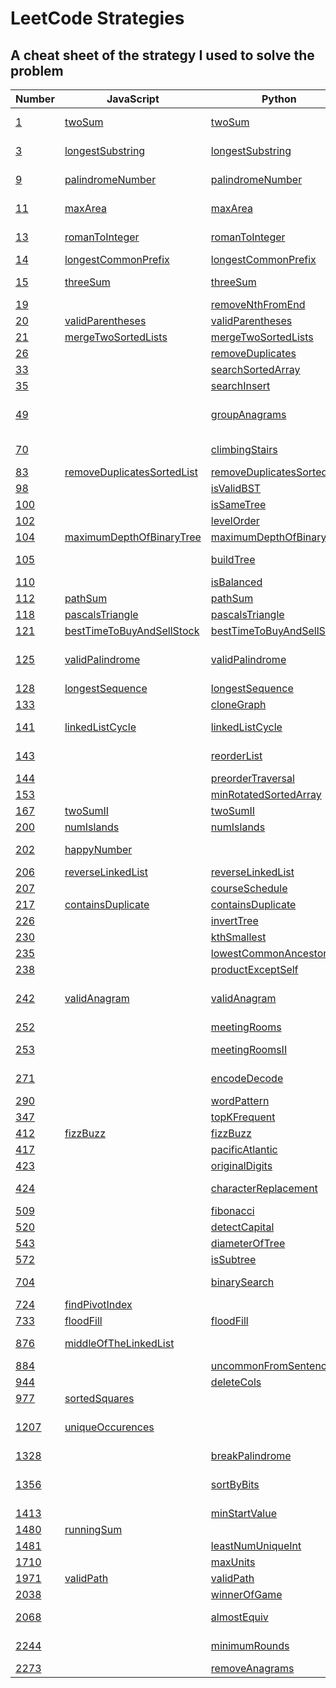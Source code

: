 # LeetCode Strategies

## A cheat sheet of the strategy I used to solve the problem

| Number                                                                                           | JavaScript                                                    | Python                                                        | Strategy                          |
| ------------------------------------------------------------------------------------------------ | ------------------------------------------------------------- | ------------------------------------------------------------- | --------------------------------- |
| [1](https://leetcode.com/problems/two-sum/)                                                      | [twoSum](./easy/1-twoSum.js)                                  | [twoSum](./easy/1-twoSum.py)                                  | Hashmap with complements          |
| [3](https://leetcode.com/problems/longest-substring-without-repeating-characters)                | [longestSubstring](./medium/3-longestSubstring.js)            | [longestSubstring](./medium/3-longestSubstring.py)            | Sliding window, set               |
| [9](https://leetcode.com/problems/palindrome-number/)                                            | [palindromeNumber](./easy/9-palindromeNumber.js)              | [palindromeNumber](./easy/9-palindromeNumber.py)              | For loop, math :(                 |
| [11](https://leetcode.com/problems/container-with-most-water/)                                   | [maxArea](./medium/11-containerMostWater.js)                  | [maxArea](./medium/11-containerMostWater.py)                  | Sliding window, two pointers      |
| [13](https://leetcode.com/problems/roman-to-integer/)                                            | [romanToInteger](./easy/13-romanToInteger.js)                 | [romanToInteger](./easy/13-romanToInteger.py)                 | For loop, two pointers            |
| [14](https://leetcode.com/problems/longest-common-prefix/)                                       | [longestCommonPrefix](./easy/14-longestCommonPrefix.js)       | [longestCommonPrefix](./easy/14-longestCommonPrefix.py)       | For loop                          |
| [15](https://leetcode.com/problems/3sum/)                                                        | [threeSum](./medium/15-3Sum.js)                               | [threeSum](./medium/15-3Sum.py)                               | For loop, two pointers            |
| [19](https://leetcode.com/problems/remove-nth-node-from-end-of-list/)                            |                                                               | [removeNthFromEnd](./medium/19-removeNthFromEnd.py)           | Two pointers                      |
| [20](https://leetcode.com/problems/valid-parentheses/)                                           | [validParentheses](./easy/20-validParentheses.js)             | [validParentheses](./easy/20-validParentheses.py)             | Stack                             |
| [21](https://leetcode.com/problems/merge-two-sorted-lists/)                                      | [mergeTwoSortedLists](./easy/21-mergeTwoLists.js)             | [mergeTwoSortedLists](./easy/21-mergeTwoLists.py)             | Linked list                       |
| [26](https://leetcode.com/problems/remove-duplicates-from-sorted-array/)                         |                                                               | [removeDuplicates](./easy/26-removeDuplicates.py)             | Two pointers                      |
| [33](https://leetcode.com/problems/search-in-rotated-sorted-array/)                              |                                                               | [searchSortedArray](./medium/33-searchSortedArray.py)         | Binary search                     |
| [35](https://leetcode.com/problems/search-insert-position/)                                      |                                                               | [searchInsert](./easy/35-searchInsert.py)                     | Binary search                     |
| [49](https://leetcode.com/problems/group-anagrams/)                                              |                                                               | [groupAnagrams](./medium/49-groupAnagrams.py)                 | Hashmap (defaultdict), ord        |
| [70](https://leetcode.com/problems/climbing-stairs/)                                             |                                                               | [climbingStairs](./easy/70-climbingStairs.py)                 | DP, memoization                   |
| [83](https://leetcode.com/problems/remove-duplicates-from-sorted-list/)                          | [removeDuplicatesSortedList](./easy/83-deleteDuplicates.js)   | [removeDuplicatesSortedList](./easy/83-deleteDuplicates.py)   | If/else                           |
| [98](https://leetcode.com/problems/validate-binary-search-tree/)                                 |                                                               | [isValidBST](./medium/98-isValidBST.py)                       | Binary search                     |
| [100](https://leetcode.com/problems/same-tree/)                                                  |                                                               | [isSameTree](./easy/100-isSameTree.py)                        | DFS Recursion                     |
| [102](https://leetcode.com/problems/binary-tree-level-order-traversal/)                          |                                                               | [levelOrder](./medium/102-levelOrder.py)                      | BFS                               |
| [104](https://leetcode.com/problems/maximum-depth-of-binary-tree/)                               | [maximumDepthOfBinaryTree](./easy/104-maxDepth.js)            | [maximumDepthOfBinaryTree](./easy/104-maxDepth.py)            | DFS Recursion                     |
| [105](https://leetcode.com/problems/construct-binary-tree-from-preorder-and-inorder-traversal/)  |                                                               | [buildTree](./medium/105-buildTree.py)                        | Recursion, sub-arrays             |
| [110](https://leetcode.com/problems/balanced-binary-tree/)                                       |                                                               | [isBalanced](./easy/110-isBalanced.py)                        | DFS Recursion                     |
| [112](https://leetcode.com/problems/path-sum/)                                                   | [pathSum](./easy/112-pathSum.js)                              | [pathSum](./easy/112-pathSum.py)                              | DFS Recursion                     |
| [118](https://leetcode.com/problems/pascals-triangle/)                                           | [pascalsTriangle](./easy/118-pascalsTriangle.js)              | [pascalsTriangle](./easy/118-pascalsTriangle.py)              | For loop                          |
| [121](https://leetcode.com/problems/best-time-to-buy-and-sell-stock/)                            | [bestTimeToBuyAndSellStock](./easy/121-maxProfit.js)          | [bestTimeToBuyAndSellStock](./easy/121-maxProfit.py)          | Sliding window                    |
| [125](https://leetcode.com/problems/valid-palindrome/)                                           | [validPalindrome](./easy/125-validPalindrome.js)              | [validPalindrome](./easy/125-validPalindrome.py)              | Regex (filter), ord, two pointers |
| [128](https://leetcode.com/problems/longest-consecutive-sequence/)                               | [longestSequence](./medium/128-longestConsecutiveSequence.js) | [longestSequence](./medium/128-longestConsecutiveSequence.py) | Set                               |
| [133](https://leetcode.com/problems/clone-graph/)                                                |                                                               | [cloneGraph](./medium/133-cloneGraph.py)                      | Hashmap, DFS                      |
| [141](https://leetcode.com/problems/linked-list-cycle/)                                          | [linkedListCycle](./easy/141-hasCycle.js)                     | [linkedListCycle](./easy/141-hasCycle.py)                     | Fast and slow pointers            |
| [143](https://leetcode.com/problems/reorder-list/)                                               |                                                               | [reorderList](./medium/143-reorderList.py)                    | Two pointers, fast and slow       |
| [144](https://leetcode.com/problems/binary-tree-preorder-traversal/)                             |                                                               | [preorderTraversal](./easy/144-preorderTraversal.py)          | DFS                               |
| [153](https://leetcode.com/problems/find-minimum-in-rotated-sorted-array/)                       |                                                               | [minRotatedSortedArray](./medium/153-findMin.py)              | Binary search                     |
| [167](https://leetcode.com/problems/two-sum-ii-input-array-is-sorted/)                           | [twoSumII](./medium/167-twoSumII.js)                          | [twoSumII](./medium/167-twoSumII.py)                          | Two pointers                      |
| [200](https://leetcode.com/problems/number-of-islands/)                                          | [numIslands](./medium/200-numIslands.js)                      | [numIslands](./medium/200-numIslands.py)                      | Graph                             |
| [202](https://leetcode.com/problems/happy-number/)                                               | [happyNumber](./easy/202-isHappy.js)                          |                                                               | Fast and slow pointers            |
| [206](https://leetcode.com/problems/reverse-linked-list/)                                        | [reverseLinkedList](./easy/206-reverseLinkedList.js)          | [reverseLinkedList](./easy/206-reverseLinkedList.py)          | Linked list                       |
| [207](https://leetcode.com/problems/course-schedule/)                                            |                                                               | [courseSchedule](./medium/207-courseSchedule.py)              | DFS Recursion                     |
| [217](https://leetcode.com/problems/contains-duplicate/)                                         | [containsDuplicate](./easy/217-containsDuplicate.js)          | [containsDuplicate](./easy/217-containsDuplicate.py)          | Hashmap                           |
| [226](https://leetcode.com/problems/invert-binary-tree/)                                         |                                                               | [invertTree](./easy/226-invertTree.py)                        | DFS Recursion                     |
| [230](https://leetcode.com/problems/kth-smallest-element-in-a-bst/)                              |                                                               | [kthSmallest](./medium/230-kthSmallest.py)                    | DFS In order                      |
| [235](https://leetcode.com/problems/lowest-common-ancestor-of-a-binary-search-tree/)             |                                                               | [lowestCommonAncestor](./medium/235-lowestCommonAncestor.py)  | Binary search                     |
| [238](https://leetcode.com/problems/product-of-array-except-self/)                               |                                                               | [productExceptSelf](./medium/238-productExceptSelf.py)        | Prefix, Postfix                   |
| [242](https://leetcode.com/problems/valid-anagram/)                                              | [validAnagram](./easy/242-validAnagram.js)                    | [validAnagram](./easy/242-validAnagram.py)                    | Hashmap frequency counter         |
| [252](https://leetcode.com/problems/meeting-rooms/)                                              |                                                               | [meetingRooms](./easy/252-meetingRooms.py)                    | Sort                              |
| [253](https://leetcode.com/problems/meeting-rooms-ii/)                                           |                                                               | [meetingRoomsII](./medium/253-meetingRoomsII.py)              | Sort(ed), two pointers            |
| [271](https://leetcode.com/problems/encode-and-decode-strings/)                                  |                                                               | [encodeDecode](./medium/271-encodeDecode.py)                  | Two pointers (for int)            |
| [290](https://leetcode.com/problems/word-pattern/)                                               |                                                               | [wordPattern](./easy/290-wordPattern.py)                      | Hashmap, zip                      |
| [347](https://leetcode.com/problems/top-k-frequent-elements/)                                    |                                                               | [topKFrequent](./medium/347-topKFrequent.py)                  | Bucket sort                       |
| [412](https://leetcode.com/problems/fizz-buzz/)                                                  | [fizzBuzz](./easy/412-fizzBuzz.js)                            | [fizzBuzz](./easy/412-fizzBuzz.py)                            | If/else                           |
| [417](https://leetcode.com/problems/pacific-atlantic-water-flow/)                                |                                                               | [pacificAtlantic](./medium/417-pacificAtlantic.py)            | DFS                               |
| [423](https://leetcode.com/problems/reconstruct-original-digits-from-english/)                   |                                                               | [originalDigits](./medium/423-originalDigits.py)              | Counter, sort                     |
| [424](https://leetcode.com/problems/longest-repeating-character-replacement/)                    |                                                               | [characterReplacement](./medium/424-characterReplacement.py)  | Sliding window, hashmap           |
| [509](https://leetcode.com/problems/fibonacci-number/)                                           |                                                               | [fibonacci](./easy/509-fibonacci.py)                          | Fibonacci                         |
| [520](https://leetcode.com/problems/detect-capital/)                                             |                                                               | [detectCapital](./easy/520-detectCapital.py)                  |                                   |
| [543](https://leetcode.com/problems/diameter-of-binary-tree/)                                    |                                                               | [diameterOfTree](./easy/543-diameterOfTree.py)                | DFS Recursion                     |
| [572](https://leetcode.com/problems/subtree-of-another-tree/)                                    |                                                               | [isSubtree](./easy/572-isSubtree.py)                          | DFS Recursion                     |
| [704](https://leetcode.com/problems/binary-search/)                                              |                                                               | [binarySearch](./easy/704-binarySearch.py)                    | Binary search, if/else            |
| [724](https://leetcode.com/problems/find-pivot-index/)                                           | [findPivotIndex](./easy/724-findPivotIndex.js)                |                                                               | For loop, if/else                 |
| [733](https://leetcode.com/problems/flood-fill/)                                                 | [floodFill](./easy/733-floodFill.js)                          | [floodFill](./easy/733-floodFill.py)                          | DFS Recursion                     |
| [876](https://leetcode.com/problems/middle-of-the-linked-list/)                                  | [middleOfTheLinkedList](./easy/876-middleNode.js)             |                                                               | Fast and slow pointers            |
| [884](https://leetcode.com/problems/uncommon-words-from-two-sentences/)                          |                                                               | [uncommonFromSentences](./easy/884-uncommonFromSentences.py)  | Hashmap                           |
| [944](https://leetcode.com/problems/delete-columns-to-make-sorted/)                              |                                                               | [deleteCols](./easy/944-deleteCols.py)                        | Ord                               |
| [977](https://leetcode.com/problems/squares-of-a-sorted-array/)                                  | [sortedSquares](./easy/977-squaresOfASortedArray.js)          |                                                               | Two pointers                      |
| [1207](https://leetcode.com/problems/unique-number-of-occurrences/)                              | [uniqueOccurences](./easy/1207-uniqueNumberOfOccurences.js)   |                                                               | Hashmap frequency counter, set    |
| [1328](https://leetcode.com/problems/break-a-palindrome/)                                        |                                                               | [breakPalindrome](./medium/1328-breakPalindrome.py)           | Range, slice                      |
| [1356](https://leetcode.com/problems/sort-integers-by-the-number-of-1-bits/)                     |                                                               | [sortByBits](./easy/1356-sortByBits.py)                       | List comprehension, bits          |
| [1413](https://leetcode.com/problems/minimum-value-to-get-positive-step-by-step-sum/)            |                                                               | [minStartValue](./easy/1413-minStartValue.py)                 | Prefix                            |
| [1480](https://leetcode.com/problems/running-sum-of-1d-array/)                                   | [runningSum](./easy/1480-runningSum.js)                       |                                                               | For loop                          |
| [1481](https://leetcode.com/problems/least-number-of-unique-integers-after-k-removals)           |                                                               | [leastNumUniqueInt](./medium/1481-leastNumUniqueInt.py)       | Counter, sort                     |
| [1710](https://leetcode.com/problems/maximum-units-on-a-truck/)                                  |                                                               | [maxUnits](./easy/1710-maxUnits.py)                           | Greedy                            |
| [1971](https://leetcode.com/problems/find-if-path-exists-in-graph/)                              | [validPath](./easy/1971-validPath.js)                         | [validPath](./easy/1971-validPath.py)                         | Graph, DFS                        |
| [2038](https://leetcode.com/problems/remove-colored-pieces-if-both-neighbors-are-the-same-color) |                                                               | [winnerOfGame](./medium/2038-winnerOfGame.py)                 | Zip                               |
| [2068](https://leetcode.com/problems/check-whether-two-strings-are-almost-equivalent/)           |                                                               | [almostEquiv](./easy/2068-almostEquiv.py)                     | Hashmap, counter                  |
| [2244](https://leetcode.com/problems/minimum-rounds-to-complete-all-tasks/)                      |                                                               | [minimumRounds](./medium/2244-minimumRounds.py)               | Hashmap, math :(                  |
| [2273](https://leetcode.com/problems/find-resultant-array-after-removing-anagrams)               |                                                               | [removeAnagrams](./easy/2273-removeAnagrams.py)               | Ord                               |
